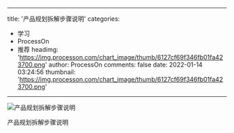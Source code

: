 
---
title: '产品规划拆解步骤说明'
categories: 
 - 学习
 - ProcessOn
 - 推荐
headimg: 'https://img.processon.com/chart_image/thumb/6127cf69f346fb01fa423700.png'
author: ProcessOn
comments: false
date: 2022-01-14 03:24:56
thumbnail: 'https://img.processon.com/chart_image/thumb/6127cf69f346fb01fa423700.png'
---

<div>   
<img class="thumb" alt="产品规划拆解步骤说明" src="https://img.processon.com/chart_image/thumb/6127cf69f346fb01fa423700.png" referrerpolicy="no-referrer">
<p>产品规划拆解步骤说明</p>  
</div>
            